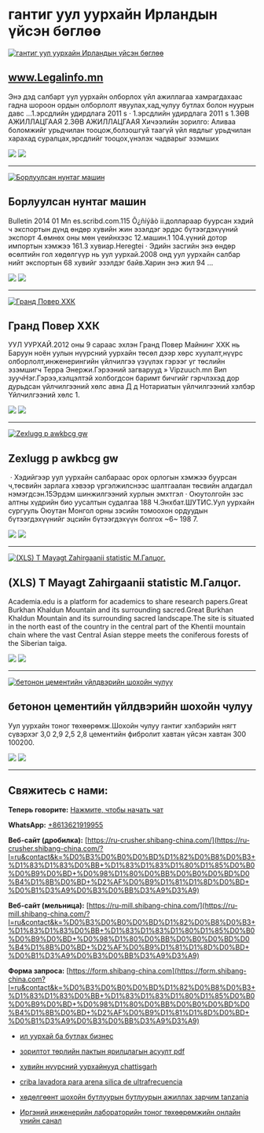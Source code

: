 # гантиг уул уурхайн Ирландын үйсэн бөглөө

<a href="https://swt.shibang-china.com/?l=ru&img&k=%D0%B3%D0%B0%D0%BD%D1%82%D0%B8%D0%B3+%D1%83%D1%83%D0%BB+%D1%83%D1%83%D1%80%D1%85%D0%B0%D0%B9%D0%BD+%D0%98%D1%80%D0%BB%D0%B0%D0%BD%D0%B4%D1%8B%D0%BD+%D2%AF%D0%B9%D1%81%D1%8D%D0%BD+%D0%B1%D3%A9%D0%B3%D0%BB%D3%A9%D3%A9" target="_blank">![гантиг уул уурхайн Ирландын үйсэн бөглөө](http://static.shibang-china.com/all-800x300/580.jpg)</a>

## www.Legalinfo.mn
Энэ дэд салбарт уул уурхайн олборлох үйл ажиллагаа хамрагдахаас гадна шороон ордын олборлолт явуулах,хад,чулуу бутлах болон нуурын давс …1.эрсдлийн удирдлага 2011 s&nbsp;&#0183;&#32;1.эрсдлийн удирдлага 2011 s 1.ЗӨВ АЖИЛЛАЦГААЯ 2.ЗӨВ АЖИЛЛАЦГААЯ Хичээлийн зорилго: Аливаа боломжийг урьдчилан тооцож,болзошгүй таагүй үйл явдлыг урьдчилан харахад суралцах,эрсдлийг тооцох,үнэлэх чадварыг эзэмших


<a href="https://whatsapp.shibangsoft.com/WhatsApp.php" target="_blank" title="WhatsApp">![](http://static.shibang-china.com/icon/whatsapp.png)</a> <a href="https://swt.shibang-china.com/?l=ru&icon&k=%D0%B3%D0%B0%D0%BD%D1%82%D0%B8%D0%B3+%D1%83%D1%83%D0%BB+%D1%83%D1%83%D1%80%D1%85%D0%B0%D0%B9%D0%BD+%D0%98%D1%80%D0%BB%D0%B0%D0%BD%D0%B4%D1%8B%D0%BD+%D2%AF%D0%B9%D1%81%D1%8D%D0%BD+%D0%B1%D3%A9%D0%B3%D0%BB%D3%A9%D3%A9" target="_blank">![](http://static.shibang-china.com/icon/chat-ru.png)</a>

---

<a href="https://swt.shibang-china.com/?l=ru&img&k=%D0%B3%D0%B0%D0%BD%D1%82%D0%B8%D0%B3+%D1%83%D1%83%D0%BB+%D1%83%D1%83%D1%80%D1%85%D0%B0%D0%B9%D0%BD+%D0%98%D1%80%D0%BB%D0%B0%D0%BD%D0%B4%D1%8B%D0%BD+%D2%AF%D0%B9%D1%81%D1%8D%D0%BD+%D0%B1%D3%A9%D0%B3%D0%BB%D3%A9%D3%A9" target="_blank">![Борлуулсан нунтаг машин](http://static.shibang-china.com/all-800x300/473.jpg)</a>

## Борлуулсан нунтаг машин
Bulletin 2014 01 Mn es.scribd.com.115 &#213;&#191;&#241;&#237;&#253;&#227;&#242; ii.доллараар буурсан хэдий ч экспортын дүнд өндөр хувийн жин эзэлдэг эрдэс бүтээгдэхүүний экспорт 4.өмнөх оны мөн үеийнхээс 12.машин.1 104.үүний дотор импортын хэмжээ 161.3 хувиар.Heregtei&nbsp;&#0183;&#32;Эдийн засгийн энэ өндөр өсөлтийн гол хөдөлгүүр нь уул уурхай.2008 онд уул уурхайн салбар нийт экспортын 68 хувийг эзэлдэг байв.Харин энэ жил 94 …


<a href="https://whatsapp.shibangsoft.com/WhatsApp.php" target="_blank" title="WhatsApp">![](http://static.shibang-china.com/icon/whatsapp.png)</a> <a href="https://swt.shibang-china.com/?l=ru&icon&k=%D0%B3%D0%B0%D0%BD%D1%82%D0%B8%D0%B3+%D1%83%D1%83%D0%BB+%D1%83%D1%83%D1%80%D1%85%D0%B0%D0%B9%D0%BD+%D0%98%D1%80%D0%BB%D0%B0%D0%BD%D0%B4%D1%8B%D0%BD+%D2%AF%D0%B9%D1%81%D1%8D%D0%BD+%D0%B1%D3%A9%D0%B3%D0%BB%D3%A9%D3%A9" target="_blank">![](http://static.shibang-china.com/icon/chat-ru.png)</a>

---

<a href="https://swt.shibang-china.com/?l=ru&img&k=%D0%B3%D0%B0%D0%BD%D1%82%D0%B8%D0%B3+%D1%83%D1%83%D0%BB+%D1%83%D1%83%D1%80%D1%85%D0%B0%D0%B9%D0%BD+%D0%98%D1%80%D0%BB%D0%B0%D0%BD%D0%B4%D1%8B%D0%BD+%D2%AF%D0%B9%D1%81%D1%8D%D0%BD+%D0%B1%D3%A9%D0%B3%D0%BB%D3%A9%D3%A9" target="_blank">![Гранд Повер ХХК](http://static.shibang-china.com/all-800x300/895.jpg)</a>

## Гранд Повер ХХК
УУЛ УУРХАЙ.2012 оны 9 сараас эхлэн Гранд Повер Майнинг ХХК нь Баруун ноён уулын нүүрсний уурхайн төсөл дээр хөрс хуулалт,нүүрс олборлолт,инженерингийн үйлчилгээ үзүүлэх гэрээг уг төслийн эзэмшигч Терра Энержи.Гэрээний загварууд &#187; Vipzuuch.mn Вип зуучНэг.Гэрээ,хэлцэлтэй холбогдсон баримт бичгийг гэрчлэхэд дор дурьдсан үйлчилгээний хөлс авна Д д Нотариатын үйлчилгээний хэлбэр Үйлчилгээний хөлс 1.


<a href="https://whatsapp.shibangsoft.com/WhatsApp.php" target="_blank" title="WhatsApp">![](http://static.shibang-china.com/icon/whatsapp.png)</a> <a href="https://swt.shibang-china.com/?l=ru&icon&k=%D0%B3%D0%B0%D0%BD%D1%82%D0%B8%D0%B3+%D1%83%D1%83%D0%BB+%D1%83%D1%83%D1%80%D1%85%D0%B0%D0%B9%D0%BD+%D0%98%D1%80%D0%BB%D0%B0%D0%BD%D0%B4%D1%8B%D0%BD+%D2%AF%D0%B9%D1%81%D1%8D%D0%BD+%D0%B1%D3%A9%D0%B3%D0%BB%D3%A9%D3%A9" target="_blank">![](http://static.shibang-china.com/icon/chat-ru.png)</a>

---

<a href="https://swt.shibang-china.com/?l=ru&img&k=%D0%B3%D0%B0%D0%BD%D1%82%D0%B8%D0%B3+%D1%83%D1%83%D0%BB+%D1%83%D1%83%D1%80%D1%85%D0%B0%D0%B9%D0%BD+%D0%98%D1%80%D0%BB%D0%B0%D0%BD%D0%B4%D1%8B%D0%BD+%D2%AF%D0%B9%D1%81%D1%8D%D0%BD+%D0%B1%D3%A9%D0%B3%D0%BB%D3%A9%D3%A9" target="_blank">![Zexlugg p awkbcg gw](http://static.shibang-china.com/all-800x300/698.jpg)</a>

## Zexlugg p awkbcg gw
&nbsp;&#0183;&#32;Хэдийгээр уул уурхайн салбараас орох орлогын хэмжээ буурсан ч,төсвийн зарлага хэвээр үргэлжилснээс шалтгаалан төсвийн алдагдал нэмэгдсэн.15Эрдэм шинжилгээний хурлын эмхтгэл&nbsp;&#0183;&#32;Оюутолгойн зэс алтны хүдрийн био уусалтын судалгаа 188 Ч.Энхбат.ШУТИС.Уул уурхайн сургууль Оюутан Монгол орны зэсийн томоохон ордуудын бүтээгдэхүүнийг эцсийн бүтээгдэхүүн болгох ~6~ 198 7.


<a href="https://whatsapp.shibangsoft.com/WhatsApp.php" target="_blank" title="WhatsApp">![](http://static.shibang-china.com/icon/whatsapp.png)</a> <a href="https://swt.shibang-china.com/?l=ru&icon&k=%D0%B3%D0%B0%D0%BD%D1%82%D0%B8%D0%B3+%D1%83%D1%83%D0%BB+%D1%83%D1%83%D1%80%D1%85%D0%B0%D0%B9%D0%BD+%D0%98%D1%80%D0%BB%D0%B0%D0%BD%D0%B4%D1%8B%D0%BD+%D2%AF%D0%B9%D1%81%D1%8D%D0%BD+%D0%B1%D3%A9%D0%B3%D0%BB%D3%A9%D3%A9" target="_blank">![](http://static.shibang-china.com/icon/chat-ru.png)</a>

---

<a href="https://swt.shibang-china.com/?l=ru&img&k=%D0%B3%D0%B0%D0%BD%D1%82%D0%B8%D0%B3+%D1%83%D1%83%D0%BB+%D1%83%D1%83%D1%80%D1%85%D0%B0%D0%B9%D0%BD+%D0%98%D1%80%D0%BB%D0%B0%D0%BD%D0%B4%D1%8B%D0%BD+%D2%AF%D0%B9%D1%81%D1%8D%D0%BD+%D0%B1%D3%A9%D0%B3%D0%BB%D3%A9%D3%A9" target="_blank">![(XLS) T Mayagt Zahirgaanii statistic М.Галцог.](http://static.shibang-china.com/all-800x300/782.jpg)</a>

## (XLS) T Mayagt Zahirgaanii statistic М.Галцог.
Academia.edu is a platform for academics to share research papers.Great Burkhan Khaldun Mountain and its surrounding sacred.Great Burkhan Khaldun Mountain and its surrounding sacred landscape.The site is situated in the north east of the country in the central part of the Khentii mountain chain where the vast Central Asian steppe meets the coniferous forests of the Siberian taiga.


<a href="https://whatsapp.shibangsoft.com/WhatsApp.php" target="_blank" title="WhatsApp">![](http://static.shibang-china.com/icon/whatsapp.png)</a> <a href="https://swt.shibang-china.com/?l=ru&icon&k=%D0%B3%D0%B0%D0%BD%D1%82%D0%B8%D0%B3+%D1%83%D1%83%D0%BB+%D1%83%D1%83%D1%80%D1%85%D0%B0%D0%B9%D0%BD+%D0%98%D1%80%D0%BB%D0%B0%D0%BD%D0%B4%D1%8B%D0%BD+%D2%AF%D0%B9%D1%81%D1%8D%D0%BD+%D0%B1%D3%A9%D0%B3%D0%BB%D3%A9%D3%A9" target="_blank">![](http://static.shibang-china.com/icon/chat-ru.png)</a>

---

<a href="https://swt.shibang-china.com/?l=ru&img&k=%D0%B3%D0%B0%D0%BD%D1%82%D0%B8%D0%B3+%D1%83%D1%83%D0%BB+%D1%83%D1%83%D1%80%D1%85%D0%B0%D0%B9%D0%BD+%D0%98%D1%80%D0%BB%D0%B0%D0%BD%D0%B4%D1%8B%D0%BD+%D2%AF%D0%B9%D1%81%D1%8D%D0%BD+%D0%B1%D3%A9%D0%B3%D0%BB%D3%A9%D3%A9" target="_blank">![бетонон цементийн үйлдвэрийн шохойн чулуу](http://static.shibang-china.com/all-800x300/1148.jpg)</a>

## бетонон цементийн үйлдвэрийн шохойн чулуу
Уул уурхайн тоног төхөөрөмж.Шохойн чулуу гантиг хэлбэрийн нягт сүвэрхэг 3,0 2,9 2,5 2,8 цементийн фибролит хавтан үйсэн хавтан 300 100200.

<a href="https://whatsapp.shibangsoft.com/WhatsApp.php" target="_blank" title="WhatsApp">![](http://static.shibang-china.com/icon/whatsapp.png)</a> <a href="https://swt.shibang-china.com/?l=ru&icon&k=%D0%B3%D0%B0%D0%BD%D1%82%D0%B8%D0%B3+%D1%83%D1%83%D0%BB+%D1%83%D1%83%D1%80%D1%85%D0%B0%D0%B9%D0%BD+%D0%98%D1%80%D0%BB%D0%B0%D0%BD%D0%B4%D1%8B%D0%BD+%D2%AF%D0%B9%D1%81%D1%8D%D0%BD+%D0%B1%D3%A9%D0%B3%D0%BB%D3%A9%D3%A9" target="_blank">![](http://static.shibang-china.com/icon/chat-ru.png)</a>

---
## Свяжитесь с нами:

**Теперь говорите:** [Нажмите, чтобы начать чат](https://swt.shibang-china.com?l=ru&contact&k=%D0%B3%D0%B0%D0%BD%D1%82%D0%B8%D0%B3+%D1%83%D1%83%D0%BB+%D1%83%D1%83%D1%80%D1%85%D0%B0%D0%B9%D0%BD+%D0%98%D1%80%D0%BB%D0%B0%D0%BD%D0%B4%D1%8B%D0%BD+%D2%AF%D0%B9%D1%81%D1%8D%D0%BD+%D0%B1%D3%A9%D0%B3%D0%BB%D3%A9%D3%A9)

**WhatsApp:**  [+8613621919955](https://whatsapp.shibangsoft.com/WhatsApp.php)

**Веб-сайт (дробилка):** [https://ru-crusher.shibang-china.com/](https://ru-crusher.shibang-china.com/?l=ru&contact&k=%D0%B3%D0%B0%D0%BD%D1%82%D0%B8%D0%B3+%D1%83%D1%83%D0%BB+%D1%83%D1%83%D1%80%D1%85%D0%B0%D0%B9%D0%BD+%D0%98%D1%80%D0%BB%D0%B0%D0%BD%D0%B4%D1%8B%D0%BD+%D2%AF%D0%B9%D1%81%D1%8D%D0%BD+%D0%B1%D3%A9%D0%B3%D0%BB%D3%A9%D3%A9)

**Веб-сайт (мельница):** [https://ru-mill.shibang-china.com/](https://ru-mill.shibang-china.com/?l=ru&contact&k=%D0%B3%D0%B0%D0%BD%D1%82%D0%B8%D0%B3+%D1%83%D1%83%D0%BB+%D1%83%D1%83%D1%80%D1%85%D0%B0%D0%B9%D0%BD+%D0%98%D1%80%D0%BB%D0%B0%D0%BD%D0%B4%D1%8B%D0%BD+%D2%AF%D0%B9%D1%81%D1%8D%D0%BD+%D0%B1%D3%A9%D0%B3%D0%BB%D3%A9%D3%A9)

**Форма запроса:** [https://form.shibang-china.com](https://form.shibang-china.com?l=ru&contact&k=%D0%B3%D0%B0%D0%BD%D1%82%D0%B8%D0%B3+%D1%83%D1%83%D0%BB+%D1%83%D1%83%D1%80%D1%85%D0%B0%D0%B9%D0%BD+%D0%98%D1%80%D0%BB%D0%B0%D0%BD%D0%B4%D1%8B%D0%BD+%D2%AF%D0%B9%D1%81%D1%8D%D0%BD+%D0%B1%D3%A9%D0%B3%D0%BB%D3%A9%D3%A9)

* [ил уурхай ба бутлах бизнес](../126/%D0%B8%D0%BB%20%D1%83%D1%83%D1%80%D1%85%D0%B0%D0%B9%20%D0%B1%D0%B0%20%D0%B1%D1%83%D1%82%D0%BB%D0%B0%D1%85%20%D0%B1%D0%B8%D0%B7%D0%BD%D0%B5%D1%81.md)

* [зорилтот төрлийн пактын ярилцлагын асуулт pdf](../126/%D0%B7%D0%BE%D1%80%D0%B8%D0%BB%D1%82%D0%BE%D1%82%20%D1%82%D3%A9%D1%80%D0%BB%D0%B8%D0%B9%D0%BD%20%D0%BF%D0%B0%D0%BA%D1%82%D1%8B%D0%BD%20%D1%8F%D1%80%D0%B8%D0%BB%D1%86%D0%BB%D0%B0%D0%B3%D1%8B%D0%BD%20%D0%B0%D1%81%D1%83%D1%83%D0%BB%D1%82%20pdf.md)

* [хувийн нүүрсний уурхайнууд chattisgarh](../128/%D1%85%D1%83%D0%B2%D0%B8%D0%B9%D0%BD%20%D0%BD%D2%AF%D2%AF%D1%80%D1%81%D0%BD%D0%B8%D0%B9%20%D1%83%D1%83%D1%80%D1%85%D0%B0%D0%B9%D0%BD%D1%83%D1%83%D0%B4%20chattisgarh.md)

* [criba lavadora para arena silica de ultrafrecuencia](../127/criba%20lavadora%20para%20arena%20silica%20de%20ultrafrecuencia.md)

* [хөдөлгөөнт шохойн бутлуурын бутлуурын ажиллах зарчим tanzania](../128/%D1%85%D3%A9%D0%B4%D3%A9%D0%BB%D0%B3%D3%A9%D3%A9%D0%BD%D1%82%20%D1%88%D0%BE%D1%85%D0%BE%D0%B9%D0%BD%20%D0%B1%D1%83%D1%82%D0%BB%D1%83%D1%83%D1%80%D1%8B%D0%BD%20%D0%B1%D1%83%D1%82%D0%BB%D1%83%D1%83%D1%80%D1%8B%D0%BD%20%D0%B0%D0%B6%D0%B8%D0%BB%D0%BB%D0%B0%D1%85%20%D0%B7%D0%B0%D1%80%D1%87%D0%B8%D0%BC%20tanzania.md)

* [Иргэний инженерийн лабораторийн тоног төхөөрөмжийн онлайн үнийн санал](../127/%D0%98%D1%80%D0%B3%D1%8D%D0%BD%D0%B8%D0%B9%20%D0%B8%D0%BD%D0%B6%D0%B5%D0%BD%D0%B5%D1%80%D0%B8%D0%B9%D0%BD%20%D0%BB%D0%B0%D0%B1%D0%BE%D1%80%D0%B0%D1%82%D0%BE%D1%80%D0%B8%D0%B9%D0%BD%20%D1%82%D0%BE%D0%BD%D0%BE%D0%B3%20%D1%82%D3%A9%D1%85%D3%A9%D3%A9%D1%80%D3%A9%D0%BC%D0%B6%D0%B8%D0%B9%D0%BD%20%D0%BE%D0%BD%D0%BB%D0%B0%D0%B9%D0%BD%20%D2%AF%D0%BD%D0%B8%D0%B9%D0%BD%20%D1%81%D0%B0%D0%BD%D0%B0%D0%BB.md)